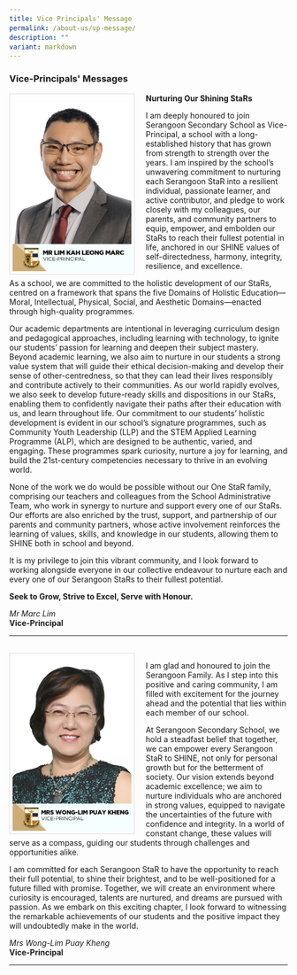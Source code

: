 ```yaml
---
title: Vice Principals' Message
permalink: /about-us/vp-message/
description: ""
variant: markdown
---
```

### Vice-Principals' Messages

<img src="/images/School%20Management%20Team/lim_kah_leong_marc.jpg" style="width:215px; height:315px; margin-right:20px; border:0.5px solid Gainsboro; padding: 5px" align="Left">

**Nurturing Our Shining StaRs**

I am deeply honoured to join Serangoon Secondary School as Vice-Principal, a school with a long-established history that has grown from strength to strength over the years. I am inspired by the school’s unwavering commitment to nurturing each Serangoon StaR into a resilient individual, passionate learner, and active contributor, and pledge to work closely with my colleagues, our parents, and community partners to equip, empower, and embolden our StaRs to reach their fullest potential in life, anchored in our SHINE values of self-directedness, harmony, integrity, resilience, and excellence.

As a school, we are committed to the holistic development of our StaRs, centred on a framework that spans the five Domains of Holistic Education—Moral, Intellectual, Physical, Social, and Aesthetic Domains—enacted through high-quality programmes.

Our academic departments are intentional in leveraging curriculum design and pedagogical approaches, including learning with technology, to ignite our students’ passion for learning and deepen their subject mastery. Beyond academic learning, we also aim to nurture in our students a strong value system that will guide their ethical decision-making and develop their sense of other-centredness, so that they can lead their lives responsibly and contribute actively to their communities. As our world rapidly evolves, we also seek to develop future-ready skills and dispositions in our StaRs, enabling them to confidently navigate their paths after their education with us, and learn throughout life. Our commitment to our students’ holistic development is evident in our school’s signature programmes, such as Community Youth Leadership (LLP) and the STEM Applied Learning Programme (ALP), which are designed to be authentic, varied, and engaging. These programmes spark curiosity, nurture a joy for learning, and build the 21st-century competencies necessary to thrive in an evolving world.

None of the work we do would be possible without our One StaR family, comprising our teachers and colleagues from the School Administrative Team, who work in synergy to nurture and support every one of our StaRs. Our efforts are also enriched by the trust, support, and partnership of our parents and community partners, whose active involvement reinforces the learning of values, skills, and knowledge in our students, allowing them to SHINE both in school and beyond.

It is my privilege to join this vibrant community, and I look forward to working alongside everyone in our collective endeavour to nurture each and every one of our Serangoon StaRs to their fullest potential.

**Seek to Grow, Strive to Excel, Serve with Honour.**

*Mr Marc Lim*
<br>**Vice-Principal**

<hr>
<br>
<img src="/images/School%20Management%20Team/wong_lim_puay_kheng.jpg" style="width:215px; height:315px; margin-right:20px; border:0.5px solid Gainsboro; padding: 5px" align="Left">

I am glad and honoured to join the Serangoon Family.  As I step into this positive and caring community, I am filled with excitement for the journey ahead and the potential that lies within each member of our school.

At Serangoon Secondary School, we hold a steadfast belief that together, we can empower every Serangoon StaR to SHINE, not only for personal growth but for the betterment of society. Our vision extends beyond academic excellence; we aim to nurture individuals who are anchored in strong values, equipped to navigate the uncertainties of the future with confidence and integrity. In a world of constant change, these values will serve as a compass, guiding our students through challenges and opportunities alike.

I am committed for each Serangoon StaR to have the opportunity to reach their full potential, to shine their brightest, and to be well-positioned for a future filled with promise. Together, we will create an environment where curiosity is encouraged, talents are nurtured, and dreams are pursued with passion. As we embark on this exciting chapter, I look forward to witnessing the remarkable achievements of our students and the positive impact they will undoubtedly make in the world.


*Mrs Wong-Lim Puay Kheng*
<br>**Vice-Principal**

<hr>